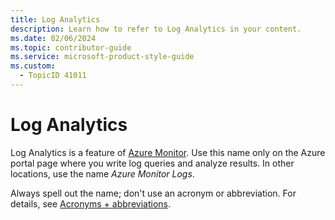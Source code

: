 ```yaml
---
title: Log Analytics
description: Learn how to refer to Log Analytics in your content.
ms.date: 02/06/2024
ms.topic: contributor-guide
ms.service: microsoft-product-style-guide
ms.custom:
  - TopicID 41011
---
```



# Log Analytics

Log Analytics is a feature of [Azure Monitor](~/a_z_names_terms/a/azure-monitor.md). Use this name only on the Azure portal page where you write log queries and analyze results. In other locations, use the name *Azure Monitor Logs*.

Always spell out the name; don't use an acronym or abbreviation. For details, see [Acronyms + abbreviations](~\acronyms-and-abbreviations.md).

